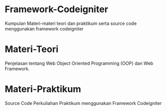 # Framework-Codeigniter
Kumpulan Materi-materi teori dan praktikum serta source code menggunakan framework codeigniter

# Materi-Teori
Penjelasan tentang Web Object Oriented Programming (OOP) dan Web Framework.

# Materi-Praktikum
Source Code Perkuliahan Praktikum menggunakan Framework Codeigniter
